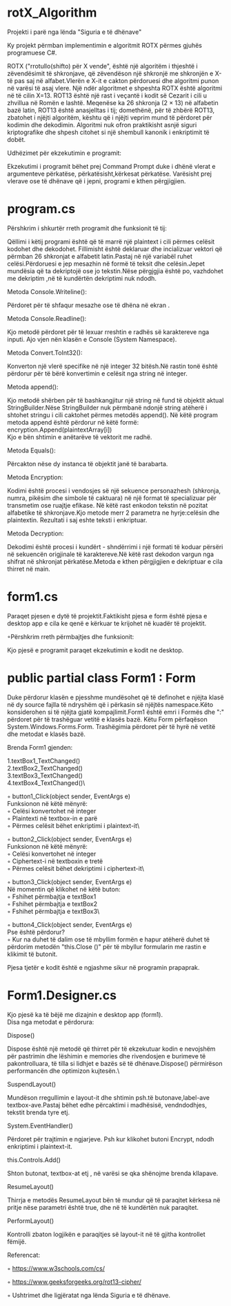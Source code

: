 # rotX_Algorithm

Projekti i parë nga lënda "Siguria e të dhënave"

Ky projekt përmban implementimin e algoritmit ROTX përmes gjuhës programuese C#.

ROTX ("rrotullo(shifto) për X vende", është një algoritëm i thjeshtë i zëvendësimit të shkronjave, që zëvendëson një shkronjë me shkronjën e X-të pas saj në alfabet.Vlerën e X-it e cakton përdoruesi dhe algoritmi punon në varësi të asaj vlere.
Një ndër algoritmet e shpeshta ROTX është algoritmi në të cilin X=13.
ROT13 është një rast i veçantë i kodit së Cezarit i cili u zhvillua në Romën e lashtë.
Meqenëse ka 26 shkronja (2 × 13) në alfabetin bazë latin, ROT13 është anasjelltas i tij; domethënë, për të zhbërë ROT13, zbatohet i njëjti algoritëm, kështu që i njëjti veprim mund të përdoret për kodimin dhe dekodimin. Algoritmi nuk ofron praktikisht asnjë siguri kriptografike dhe shpesh citohet si një shembull kanonik i enkriptimit të dobët. 

Udhëzimet për ekzekutimin e programit:

Ekzekutimi i programit bëhet prej Command Prompt duke i dhënë vlerat e argumenteve përkatëse, përkatësisht,kërkesat përkatëse. Varësisht prej vlerave ose të dhënave që i jepni, programi e kthen përgjigjien.


# program.cs

Përshkrim i shkurtër rreth programit  dhe funksionit të tij:

Qëllimi i këtij programi është që të marrë një plaintext i cili përmes celësit kodohet dhe dekodohet.
Fillimisht është deklaruar dhe incializuar vektori që përmban 26 shkronjat e alfabetit latin.Pastaj në një variabël ruhet celësi.Përdoruesi e jep mesazhin në formë të teksit dhe celësin.Jepet mundësia që ta dekriptojë ose jo tekstin.Nëse përgjgjia është po, vazhdohet me dekriptim ,në të kundërtën dekriptimi nuk ndodh.

Metoda Console.Writeline():

Përdoret për të shfaqur mesazhe ose të dhëna në ekran .


Metoda Console.Readline():

Kjo metodë përdoret për të lexuar rreshtin e radhës së karaktereve nga inputi.
Ajo vjen nën klasën e Console (System Namespace). 


Metoda Convert.ToInt32():

Konverton një vlerë specifike në një integer 32 bitësh.Në rastin tonë është përdorur për të bërë konvertimin e celësit nga string në integer.


Metoda append():

Kjo metodë shërben për të bashkangjitur një string në fund të objektit aktual StringBuilder.Nëse StringBuilder nuk përmbanë ndonjë string atëherë i shtohet stringu i cili caktohet përmes metodës append().
Në këtë program metoda append është përdorur në këtë formë:\
encryption.Append(plaintextArray[i])\
Kjo e bën shtimin e anëtarëve të vektorit me radhë.


Metoda Equals():

Përcakton nëse dy instanca të objektit janë të barabarta.


Metoda Encryption:

Kodimi është procesi i vendosjes së një sekuence personazhesh (shkronja, numra, pikësim dhe simbole të caktuara) në një format të specializuar për transmetim ose ruajtje efikase. Në këtë rast enkodon tekstin në pozitat alfabetike të shkronjave.Kjo metode merr 2 parametra ne hyrje:celësin dhe plaintextin.
Rezultati i saj eshte teksti i enkriptuar.


Metoda Decryption:

Dekodimi është procesi i kundërt - shndërrimi i një formati të koduar përsëri në sekuencën origjinale të karaktereve.Në këtë rast dekodon vargun nga shifrat në shkronjat përkatëse.Metoda e kthen përgjigjien e dekriptuar e cila thirret në main.


# form1.cs

Paraqet pjesen e dytë të projektit.Faktikisht pjesa e form është pjesa e desktop app e cila ke qenë e kërkuar te krijohet në kuadër të projektit.


◦Përshkrim rreth përmbajtjes dhe funksionit:

Kjo pjesë e programit paraqet ekzekutimin e kodit ne desktop.

# public partial class Form1 : Form

Duke përdorur klasën e pjesshme mundësohet që të definohet e njëjta klasë në dy source fajlla të ndryshëm që i përkasin së njëjtës namespace.Këto konsiderohen si të njëjta gjatë kompajlimit.Form1 është emri i Formës dhe ":" përdoret për të trashëguar vetitë e klasës bazë. Këtu Form përfaqëson System.Windows.Forms.Form. Trashëgimia përdoret për të hyrë në vetitë dhe metodat e klasës bazë.

Brenda Form1 gjenden:

1.textBox1_TextChanged()\
2.textBox2_TextChanged()\
3.textBox3_TextChanged()\
4.textBox4_TextChanged()\

◦ button1_Click(object sender, EventArgs e)\
  Funksionon në këtë mënyrë:\
      ◦ Celësi  konvertohet në integer\
      ◦ Plaintexti në textbox-in e parë\
      ◦ Përmes celësit bëhet enkriptimi i plaintext-it\

◦ button2_Click(object sender, EventArgs e)\
  Funksionon në këtë mënyrë:\
      ◦ Celësi  konvertohet në integer\
      ◦ Ciphertext-i në textboxin e tretë\
      ◦ Përmes celësit bëhet dekriptimi i ciphertext-it\

◦ button3_Click(object sender, EventArgs e)\
  Në momentin që klikohet në këtë buton:\
      ◦ Fshihet përmbajtja e textBox1\
      ◦ Fshihet përmbajtja e textBox2\
      ◦ Fshihet përmbajtja e textBox3\

◦ button4_Click(object sender, EventArgs e)\
  Pse është përdorur?\
       ◦ Kur na duhet të dalim ose të mbyllim formën e hapur atëherë duhet të përdorim metodën "this.Close ()" për të mbyllur formularin me rastin e klikimit të butonit.

Pjesa tjetër e kodit  është e ngjashme sikur në programin prapaprak.


# Form1.Designer.cs

Kjo pjesë ka të bëjë me dizajnin e desktop app (form1).\
Disa nga metodat e përdorura:

Dispose()

Dispose është një metodë që thirret për të ekzekutuar kodin e nevojshëm për pastrimin dhe lëshimin e memories dhe rivendosjen e burimeve të pakontrolluara, të tilla si lidhjet e bazës së të dhënave.Dispose() përmirëson performancën dhe optimizon kujtesën.\

SuspendLayout()

Mundëson rregullimin e layout-it dhe shtimin psh.të butonave,label-ave textbox-ave.Pastaj bëhet edhe përcaktimi i madhësisë, vendndodhjes, tekstit brenda tyre etj.

System.EventHandler()

Përdoret për trajtimin e ngjarjeve. Psh kur klikohet butoni Encrypt, ndodh enkriptimi i plaintext-it.

this.Controls.Add()

Shton butonat, textbox-at etj , në varësi se qka shënojme brenda kllapave.

ResumeLayout()

Thirrja e metodës ResumeLayout bën të mundur që të paraqitet kërkesa në pritje nëse parametri është true, dhe në të kundërtën nuk paraqitet.

PerformLayout()

Kontrolli zbaton logjikën e paraqitjes së layout-it në të gjitha kontrollet fëmijë.

Referencat:

◦ https://www.w3schools.com/cs/

◦ https://www.geeksforgeeks.org/rot13-cipher/

◦ Ushtrimet dhe ligjëratat nga lënda Siguria e të dhënave.












